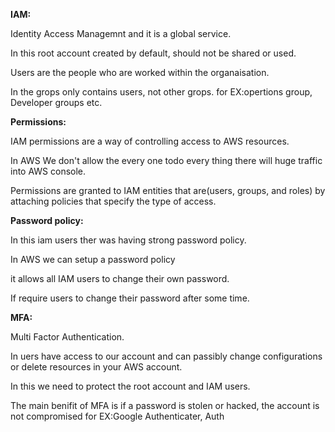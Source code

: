 **IAM:**

 Identity Access Managemnt and it is a global service.

 In this root account created by default, should not be shared or used.

 Users are the people who are worked within the organaisation.

 In the grops only contains users, not other grops.
    for EX:opertions group, Developer groups etc.

**Permissions:**

 IAM permissions are a way of controlling access to AWS resources.
 
In AWS We don't allow the every one todo every thing there will huge traffic into AWS console.
 
Permissions are granted to IAM entities that are(users, groups, and roles) by attaching policies that specify the type of access.
 
**Password policy:**
 
 In this iam users ther was having strong password policy.
 
In AWS we can setup a password policy
 
it allows all IAM users to change their own password.
 
If require users to change their password after some time.
 
**MFA:**
  
Multi Factor Authentication.
  
In uers have access to our account and can passibly change configurations or delete resources in your AWS account.
  
In this we need to protect the root account and IAM users.
  
The main benifit of MFA is if a password is stolen or hacked, the account is not compromised
  for EX:Google Authenticater, Auth